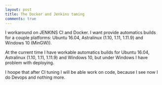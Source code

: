 ```yaml
---
layout: post
title: The Docker and Jenkins taming 
comments: true
---
```

I workaround on JENKINS CI and Docker. I want provide automatics builds for a couple platforms: Ubuntu 16.04, Astralinux (1.10, 1.11, 1.11.9) and Windows 10 (MinGW)).
<!--more-->
At the current time I have workable automatics builds for Ubuntu 16.04, Astralinux (1.10, 1.11, 1.11.9) and Windows 10, but under Windows I have problem with deploying.
  
I hoope that after CI tuning I will be able work on code, because I see now I do Devops and nothing more.
